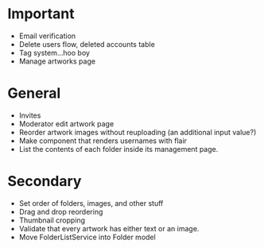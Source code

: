 # Important
- Email verification
- Delete users flow, deleted accounts table
- Tag system...hoo boy
- Manage artworks page

# General
- Invites
- Moderator edit artwork page
- Reorder artwork images without reuploading (an additional input value?)
- Make component that renders usernames with flair
- List the contents of each folder inside its management page.

# Secondary
- Set order of folders, images, and other stuff
- Drag and drop reordering
- Thumbnail cropping
- Validate that every artwork has either text or an image.
- Move FolderListService into Folder model